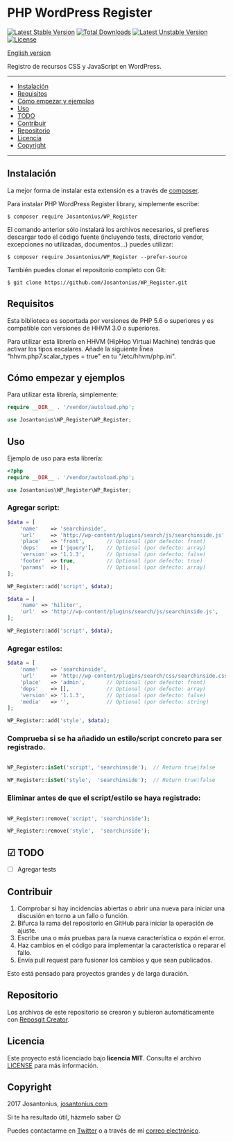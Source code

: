# PHP WordPress Register

[![Latest Stable Version](https://poser.pugx.org/josantonius/wp_register/v/stable)](https://packagist.org/packages/josantonius/wp_register) [![Total Downloads](https://poser.pugx.org/josantonius/wp_register/downloads)](https://packagist.org/packages/josantonius/wp_register) [![Latest Unstable Version](https://poser.pugx.org/josantonius/wp_register/v/unstable)](https://packagist.org/packages/josantonius/wp_register) [![License](https://poser.pugx.org/josantonius/wp_register/license)](https://packagist.org/packages/josantonius/wp_register)

[English version](README.md)

Registro de recursos CSS y JavaScript en WordPress.

---

- [Instalación](#instalación)
- [Requisitos](#requisitos)
- [Cómo empezar y ejemplos](#cómo-empezar-y-ejemplos)
- [Uso](#uso)
- [TODO](#-todo)
- [Contribuir](#contribuir)
- [Repositorio](#repositorio)
- [Licencia](#licencia)
- [Copyright](#copyright)

---

## Instalación 

La mejor forma de instalar esta extensión es a través de [composer](http://getcomposer.org/download/).

Para instalar PHP WordPress Register library, simplemente escribe:

    $ composer require Josantonius/WP_Register

El comando anterior sólo instalará los archivos necesarios, si prefieres descargar todo el código fuente (incluyendo tests, directorio vendor, excepciones no utilizadas, documentos...) puedes utilizar:

    $ composer require Josantonius/WP_Register --prefer-source

También puedes clonar el repositorio completo con Git:

    $ git clone https://github.com/Josantonius/WP_Register.git
    
## Requisitos

Esta biblioteca es soportada por versiones de PHP 5.6 o superiores y es compatible con versiones de HHVM 3.0 o superiores.

Para utilizar esta librería en HHVM (HipHop Virtual Machine) tendrás que activar los tipos escalares. Añade la siguiente ĺínea "hhvm.php7.scalar_types = true" en tu "/etc/hhvm/php.ini".

## Cómo empezar y ejemplos

Para utilizar esta librería, simplemente:

```php
require __DIR__ . '/vendor/autoload.php';

use Josantonius\WP_Register\WP_Register;
```
## Uso

Ejemplo de uso para esta librería:

```php
<?php
require __DIR__ . '/vendor/autoload.php';

use Josantonius\WP_Register\WP_Register;
```

### Agregar script:

```php
$data = [
    'name'    => 'searchinside',
    'url'     => 'http://wp-content/plugins/search/js/searchinside.js',
    'place'   => 'front',       // Optional (por defecto: front)
    'deps'    => ['jquery'],    // Optional (por defecto: array)
    'version' => '1.1.3',       // Optional (por defecto: false)
    'footer'  => true,          // Optional (por defecto: true)
    'params'  => [],            // Optional (por defecto: array)
];

WP_Register::add('script', $data);

$data = [
    'name' => 'hilitor',
    'url'  => 'http://wp-content/plugins/search/js/searchinside.js',
];

WP_Register::add('script', $data);
```

### Agregar estilos:

```php
$data = [
    'name'    => 'searchinside',
    'url'     => 'http://wp-content/plugins/search/css/searchinside.css',
    'place'   => 'admin',       // Optional (por defecto: front)
    'deps'    => [],            // Optional (por defecto: array)
    'version' => '1.1.3',       // Optional (por defecto: false)
    'media'   => '',            // Optional (por defecto: string)
];

WP_Register::add('style', $data);
```

### Comprueba si se ha añadido un estilo/script concreto para ser registrado.

```php

WP_Register::isSet('script', 'searchinside');  // Return true|false

WP_Register::isSet('style',  'searchinside');  // Return true|false
```

### Eliminar antes de que el script/estilo se haya registrado:

```php

WP_Register::remove('script', 'searchinside');

WP_Register::remove('style',  'searchinside');
```

## ☑ TODO

- [ ] Agregar tests

## Contribuir
1. Comprobar si hay incidencias abiertas o abrir una nueva para iniciar una discusión en torno a un fallo o función.
1. Bifurca la rama del repositorio en GitHub para iniciar la operación de ajuste.
1. Escribe una o más pruebas para la nueva característica o expón el error.
1. Haz cambios en el código para implementar la característica o reparar el fallo.
1. Envía pull request para fusionar los cambios y que sean publicados.

Esto está pensado para proyectos grandes y de larga duración.

## Repositorio

Los archivos de este repositorio se crearon y subieron automáticamente con [Reposgit Creator](https://github.com/Josantonius/BASH-Reposgit).

## Licencia

Este proyecto está licenciado bajo **licencia MIT**. Consulta el archivo [LICENSE](LICENSE) para más información.

## Copyright

2017 Josantonius, [josantonius.com](https://josantonius.com/)

Si te ha resultado útil, házmelo saber :wink:

Puedes contactarme en [Twitter](https://twitter.com/Josantonius) o a través de mi [correo electrónico](mailto:hello@josantonius.com).
